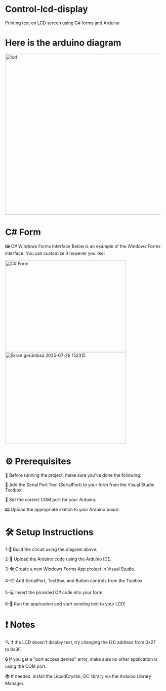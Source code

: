 # Control-lcd-display
Printing text on LCD screen using C# forms and Arduino  


# Here is the arduino diagram



<img width="1596" height="520" alt="lcd" src="https://github.com/user-attachments/assets/d83e189a-ff3a-4913-8313-fd0e8dcf098e" />




# C# Form 
🖼️ C# Windows Forms Interface Below is an example of the Windows Forms interface. You can customize it however you like:

<img width="391" height="297" alt="C# Form" src="https://github.com/user-attachments/assets/b5efbeff-65f6-4e90-a583-96ed4d4ca2ce" />


<img width="391" height="297" alt="Ekran görüntüsü 2025-07-26 152315" src="https://github.com/user-attachments/assets/b5efbeff-65f6-4e90-a583-96ed4d4ca2ce" />



# ⚙️ Prerequisites

🚨 Before running the project, make sure you’ve done the following:

🧩 Add the Serial Port Tool (SerialPort) to your form from the Visual Studio Toolbox.

🔌 Set the correct COM port for your Arduino.

📟 Upload the appropriate sketch to your Arduino board.









# 🛠️ Setup Instructions


1-🔧 Build the circuit using the diagram above.

2-💾 Upload the Arduino code using the Arduino IDE.

3-🛠️ Create a new Windows Forms App project in Visual Studio.

4-📦 Add SerialPort, TextBox, and Button controls from the Toolbox.

5-💻 Insert the provided C# code into your form.

6-🚀 Run the application and start sending text to your LCD!





# ❗️ Notes
🔍 If the LCD doesn't display text, try changing the I2C address from 0x27 to 0x3F.

🔒 If you get a "port access denied" error, make sure no other application is using the COM port.

📚 If needed, install the LiquidCrystal_I2C library via the Arduino Library Manager.
